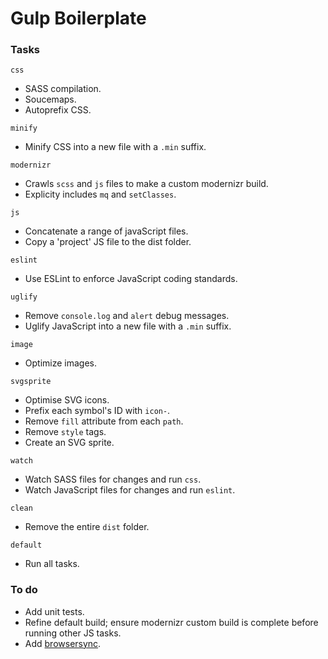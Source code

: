 # Gulp Boilerplate

### Tasks

`css`
* SASS compilation.
* Soucemaps.
* Autoprefix CSS.

`minify`
* Minify CSS into a new file  with a `.min` suffix.

`modernizr`
* Crawls `scss` and `js` files to make a custom modernizr build.
* Explicity includes `mq` and `setClasses`.

`js`
* Concatenate a range of javaScript files.
* Copy a 'project' JS file to the dist folder.

`eslint`
* Use ESLint to enforce JavaScript coding standards.

`uglify`
* Remove `console.log` and `alert` debug messages.
* Uglify JavaScript into a new file with a `.min` suffix.

`image`
* Optimize images.

`svgsprite`
* Optimise SVG icons.
* Prefix each symbol's ID with `icon-`.
* Remove `fill` attribute from each `path`.
* Remove `style` tags.
* Create an SVG sprite.

`watch`
* Watch SASS files for changes and run `css`.
* Watch JavaScript files for changes and run `eslint`.

`clean`
* Remove the entire `dist` folder.

`default`
* Run all tasks.


### To do
* Add unit tests.
* Refine default build; ensure modernizr custom build is complete before running other JS tasks.
* Add [browsersync](https://browsersync.io/).
